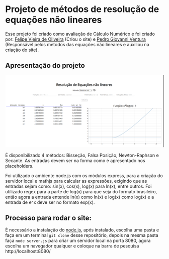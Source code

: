 # Projeto de métodos de resolução de equações não lineares
Esse projeto foi criado como avaliação de Cálculo Numérico e foi criado por: [Felipe Vieira de Oliveira](https://github.com/FelipeVieira9) (Criou o site) e [Pedro Giovanni Ventura](https://github.com/PedroVentura21) (Responsável pelos metodos das equações não lineares e auxiliou na criação do site). 

## Apresentação do projeto
![Imagem de como é o site](/imagens_readme/imagem1.png)

É disponibilizado 4 métodos: Bisseção, Falsa Posição, Newton-Raphson e Secante. As entradas devem ser na forma como é apresentado nos placeholders.

Foi utilizado o ambiente node.js com os módulos express, para a criação do servidor local e mathjs para calcular as expressões, exigindo que as entradas sejam como: sin(x), cos(x), log(x) para ln(x), entre outros. Foi utilizado regex para a parte de log(x) para que seja do formato brasileiro, então agora a entrada entende ln(x) como ln(x) e log(x) como log(x) e a entrada de e^x deve ser no formato exp(x).

## Processo para rodar o site:
É necessário a instalação do [node.js](https://nodejs.org/pt), após instalado, escolha uma pasta e faça em um terminal ```git clone``` desse repositório, depois na mesma pasta faça ```node server.js``` para criar um servidor local na porta 8080, agora escolha um navegador qualquer e coloque na barra de pesquisa http://localhost:8080/